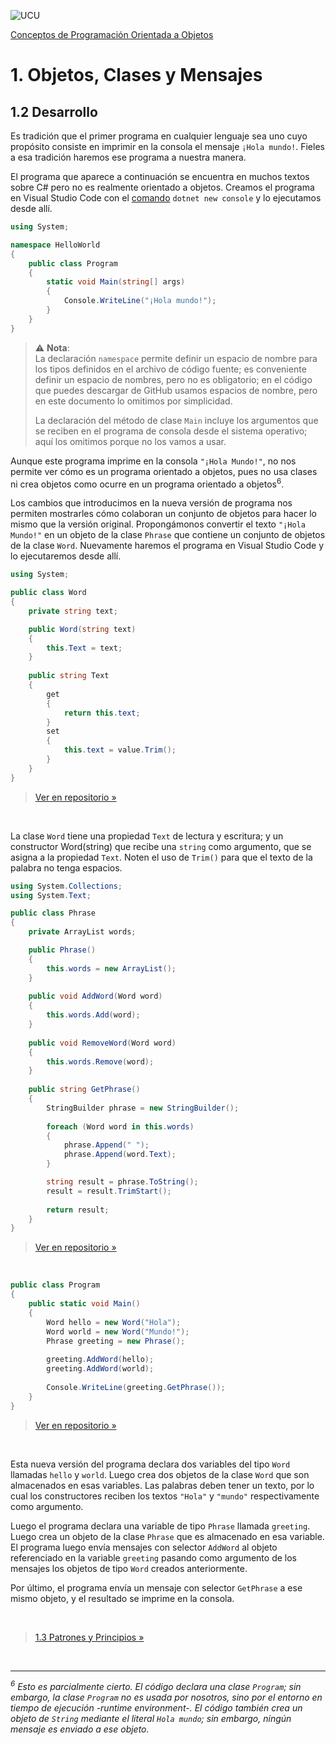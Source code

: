 ![UCU](../../Assets/logo-ucu.png)

[Conceptos de Programación Orientada a Objetos](../../)


# 1. Objetos, Clases y Mensajes

## 1.2 Desarrollo

Es tradición que el primer programa en cualquier lenguaje sea uno cuyo propósito consiste en imprimir en la consola el mensaje `¡Hola mundo!`. Fieles a esa tradición haremos ese programa a nuestra manera.

El programa que aparece a continuación se encuentra en muchos textos sobre C# pero no es realmente orientado a objetos. Creamos el programa en Visual Studio Code con el [comando](https://github.com/ucudal/PII_Comandos) `dotnet new console` y lo ejecutamos desde allí.

```c#
using System;

namespace HelloWorld 
{
    public class Program
    {
        static void Main(string[] args)
        {
            Console.WriteLine("¡Hola mundo!"); 
        }
    }
}
```

> ⚠️  **Nota**: <br/>La declaración `namespace` permite definir un espacio de nombre para los tipos definidos en el archivo de código fuente; es conveniente definir un espacio de nombres, pero no es obligatorio; en el código que puedes descargar de GitHub usamos espacios de nombre, pero en este documento lo omitimos por simplicidad.
> 
>La declaración del método de clase `Main` incluye los argumentos que se reciben en el programa de consola desde el sistema operativo; aquí los omitimos porque no los vamos a usar.

Aunque este programa imprime en la consola `"¡Hola Mundo!"`, no nos permite ver cómo es un programa orientado a objetos, pues no usa clases ni crea objetos como ocurre en un programa orientado a objetos<sup>6</sup>.

Los cambios que introducimos en la nueva versión de programa nos permiten mostrarles cómo colaboran un conjunto de objetos para hacer lo mismo que la versión original. Propongámonos convertir el texto `"¡Hola Mundo!"` en un objeto de la clase `Phrase` que contiene un conjunto de objetos de la clase `Word`.
Nuevamente haremos el programa en Visual Studio Code y lo ejecutaremos desde allí.

```c#
using System;

public class Word
{
    private string text;

    public Word(string text)
    {
        this.Text = text; 
    }
    
    public string Text
    {
        get
        {
            return this.text;
        }
        set
        {
            this.text = value.Trim();
        }
    }
}
```
> [Ver en repositorio »](https://github.com/ucudal/PII_WordsPhrases_v1/blob/master/src/Library/Word.cs)

<br>

La clase `Word` tiene una propiedad `Text` de lectura y escritura; y un constructor Word(string) que recibe una `string` como argumento, que se asigna a la propiedad `Text`. Noten el uso de `Trim()` para que el texto de la palabra no tenga espacios.

```c#
using System.Collections;
using System.Text;

public class Phrase
{
    private ArrayList words;

    public Phrase()
    {
        this.words = new ArrayList(); 
    }
    
    public void AddWord(Word word)
    {
        this.words.Add(word); 
    }
    
    public void RemoveWord(Word word)
    {
        this.words.Remove(word); 
    }
    
    public string GetPhrase()
    {
        StringBuilder phrase = new StringBuilder();
        
        foreach (Word word in this.words) 
        {
            phrase.Append(" ");
            phrase.Append(word.Text); 
        }

        string result = phrase.ToString();
        result = result.TrimStart();
        
        return result;
    }
}
```

> [Ver en repositorio »](https://github.com/ucudal/PII_WordsPhrases_v1/blob/master/src/Library/Phrase.cs)

<br>

```c#
public class Program
{
    public static void Main()
    {
        Word hello = new Word("Hola");
        Word world = new Word("Mundo!");
        Phrase greeting = new Phrase(); 
        
        greeting.AddWord(hello); 
        greeting.AddWord(world); 
        
        Console.WriteLine(greeting.GetPhrase());
    } 
}
```

> [Ver en repositorio »](https://github.com/ucudal/PII_WordsPhrases_v1/blob/master/src/Program/Program.cs)

<br>

Esta nueva versión del programa declara dos variables del tipo `Word` llamadas `hello` y `world`. Luego crea dos objetos de la clase `Word` que son almacenados en esas variables. Las palabras deben tener un texto, por lo cual los constructores reciben los textos `"Hola"` y `"mundo"` respectivamente como argumento.

Luego el programa declara una variable de tipo `Phrase` llamada `greeting`. Luego crea un objeto de la clase `Phrase` que es almacenado en esa variable. El programa luego envía mensajes con selector `AddWord` al objeto referenciado en la variable `greeting` pasando como argumento de los mensajes los objetos de tipo `Word` creados anteriormente.

Por último, el programa envía un mensaje con selector `GetPhrase` a ese mismo objeto, y el resultado se imprime en la consola.

<br/>

> [1.3 Patrones y Principios »](./1_3_Patrones_Principios.md)

<br/>

*****

_<sup>6</sup> Esto es parcialmente cierto. El código declara una clase `Program`; sin embargo, la clase `Program` no es usada por nosotros, sino por el entorno en tiempo de ejecución -runtime environment-. El código también crea un objeto de `String` mediante el literal `Hola mundo`; sin embargo, ningún mensaje es enviado a ese objeto._